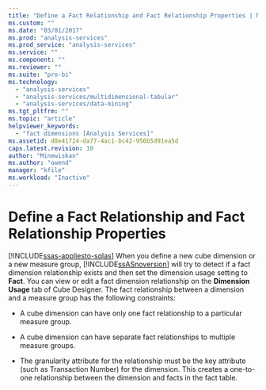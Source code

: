 ```yaml
---
title: "Define a Fact Relationship and Fact Relationship Properties | Microsoft Docs"
ms.custom: ""
ms.date: "03/01/2017"
ms.prod: "analysis-services"
ms.prod_service: "analysis-services"
ms.service: ""
ms.component: ""
ms.reviewer: ""
ms.suite: "pro-bi"
ms.technology: 
  - "analysis-services"
  - "analysis-services/multidimensional-tabular"
  - "analysis-services/data-mining"
ms.tgt_pltfrm: ""
ms.topic: "article"
helpviewer_keywords: 
  - "fact dimensions [Analysis Services]"
ms.assetid: d8e41724-da77-4ac1-bc42-956b5d91ea5d
caps.latest.revision: 10
author: "Minewiskan"
ms.author: "owend"
manager: "kfile"
ms.workload: "Inactive"
---
```

# Define a Fact Relationship and Fact Relationship Properties
[!INCLUDE[ssas-appliesto-sqlas](../../includes/ssas-appliesto-sqlas.md)]
  When you define a new cube dimension or a new measure group, [!INCLUDE[ssASnoversion](../../includes/ssasnoversion-md.md)] will try to detect if a fact dimension relationship exists and then set the dimension usage setting to **Fact**. You can view or edit a fact dimension relationship on the **Dimension Usage** tab of Cube Designer. The fact relationship between a dimension and a measure group has the following constraints:  
  
-   A cube dimension can have only one fact relationship to a particular measure group.  
  
-   A cube dimension can have separate fact relationships to multiple measure groups.  
  
-   The granularity attribute for the relationship must be the key attribute (such as Transaction Number) for the dimension. This creates a one-to-one relationship between the dimension and facts in the fact table.  
  
  
